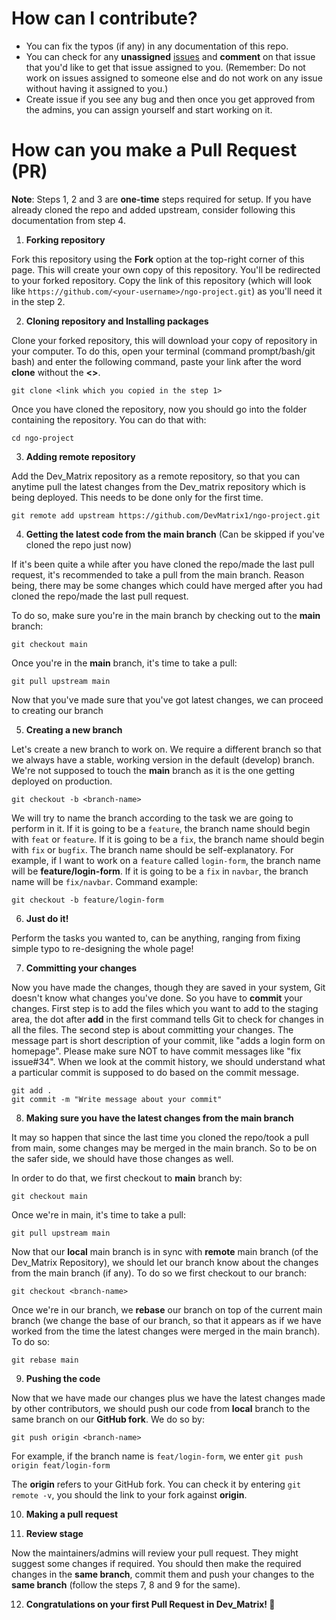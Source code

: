 # How can I contribute?

- You can fix the typos (if any) in any documentation of this repo.
- You can check for any **unassigned** [issues](https://github.com/DevMatrix1/ngo-project/issues) and **comment** on that issue that you'd like to get that issue assigned to you. (Remember: Do not work on issues assigned to someone else and do not work on any issue without having it assigned to you.)
- Create issue if you see any bug and then once you get approved from the admins, you can assign yourself and start working on it.

# How can you make a **Pull Request** (PR)

**Note**: Steps 1, 2 and 3 are **one-time** steps required for setup. If you have already cloned the repo and added upstream, consider following this documentation from step 4.

1. **Forking repository**

Fork this repository using the **Fork** option at the top-right corner of this page. This will create your own copy of this repository. You'll be redirected to your forked repository. Copy the link of this repository (which will look like `https://github.com/<your-username>/ngo-project.git`) as you'll need it in the step 2.

2. **Cloning repository and Installing packages**

Clone your forked repository, this will download your copy of repository in your computer. To do this, open your terminal (command prompt/bash/git bash) and enter the following command, paste your link after the word **clone** without the **<>**.

```
git clone <link which you copied in the step 1>
```

Once you have cloned the repository, now you should go into the folder containing the repository. You can do that with:
```
cd ngo-project
```


3. **Adding remote repository**

Add the Dev_Matrix repository as a remote repository, so that you can anytime pull the latest changes from the Dev_matrix repository which is being deployed. This needs to be done only for the first time.

```
git remote add upstream https://github.com/DevMatrix1/ngo-project.git
```

4. **Getting the latest code from the main branch** (Can be skipped if you've cloned the repo just now)

If it's been quite a while after you have cloned the repo/made the last pull request, it's recommended to take a pull from the main branch. Reason being, there may be some changes which could have merged after you had cloned the repo/made the last pull request.

To do so, make sure you're in the main branch by checking out to the **main** branch:

```
git checkout main
```

Once you're in the **main** branch, it's time to take a pull:

```
git pull upstream main
```

Now that you've made sure that you've got latest changes, we can proceed to creating our branch

5. **Creating a new branch**

Let's create a new branch to work on. We require a different branch so that we always have a stable, working version in the default (develop) branch. We're not supposed to touch the **main** branch as it is the one getting deployed on production.

```
git checkout -b <branch-name>
```

We will try to name the branch according to the task we are going to perform in it. If it is going to be a `feature`, the branch name should begin with `feat` or `feature`. If it is going to be a `fix`, the branch name should begin with `fix` or `bugfix`. The branch name should be self-explanatory.
For example, if I want to work on a `feature` called `login-form`, the branch name will be **feature/login-form**. If it is going to be a `fix` in `navbar`, the branch name will be `fix/navbar`.
Command example:

```
git checkout -b feature/login-form
```

6. **Just do it!**

Perform the tasks you wanted to, can be anything, ranging from fixing simple typo to re-designing the whole page!

7. **Committing your changes**

Now you have made the changes, though they are saved in your system, Git doesn't know what changes you've done. So you have to **commit** your changes. First step is to add the files which you want to add to the staging area, the dot after **add** in the first command tells Git to check for changes in all the files. The second step is about committing your changes. The message part is short description of your commit, like "adds a login form on homepage". Please make sure NOT to have commit messages like "fix issue#34". When we look at the commit history, we should understand what a particular commit is supposed to do based on the commit message.

```
git add .
git commit -m "Write message about your commit"
```

8. **Making sure you have the latest changes from the main branch**

It may so happen that since the last time you cloned the repo/took a pull from main, some changes may be merged in the main branch. So to be on the safer side, we should have those changes as well.

In order to do that, we first checkout to **main** branch by:

```
git checkout main
```

Once we're in main, it's time to take a pull:

```
git pull upstream main
```

Now that our **local** main branch is in sync with **remote** main branch (of the Dev_Matrix Repository), we should let our branch know about the changes from the main branch (if any). To do so we first checkout to our branch:

```
git checkout <branch-name>
```

Once we're in our branch, we **rebase** our branch on top of the current main branch (we change the base of our branch, so that it appears as if we have worked from the time the latest changes were merged in the main branch). To do so:

```
git rebase main
```

9. **Pushing the code**

Now that we have made our changes plus we have the latest changes made by other contributors, we should push our code from **local** branch to the same branch on our **GitHub fork**. We do so by:

```
git push origin <branch-name>
```

For example, if the branch name is `feat/login-form`, we enter `git push origin feat/login-form`

The **origin** refers to your GitHub fork. You can check it by entering `git remote -v`, you should the link to your fork against **origin**.

10. **Making a pull request**

11. **Review stage**

Now the maintainers/admins will review your pull request. They might suggest some changes if required. You should then make the required changes in the **same branch**, commit them and push your changes to the **same branch** (follow the steps 7, 8 and 9 for the same).

12. **Congratulations on your first Pull Request in Dev_Matrix! 🎉**